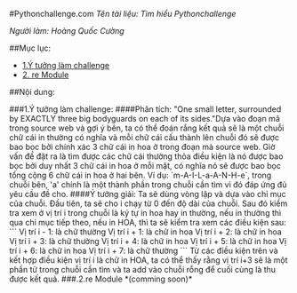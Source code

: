 #Pythonchallenge.com
*Tên tài liệu: Tìm hiểu Pythonchallenge*

*Người làm: Hoàng Quốc Cường*

##Mục lục:
- [1.Ý tưởng làm challenge](#challenge)
- [2. re Module](#re)

##Nội dung:

<a name = "challenge" />
###1.Ý tưởng làm challenge:
####Phân tích: 
"One small letter, surrounded by EXACTLY three big bodyguards on each of its sides."Dựa vào đoạn mã trong source web và gợi ý bên, ta có thể đoán rắng kết quả sẽ là một chuỗi chữ cái in thường có nghĩa và mỗi chữ cái cấu thành lên chuỗi đó sẽ được bao bọc bởi chính xác 3 chữ cái in hoa ở trong đoạn mà source web. Giờ vấn đề đặt ra là tìm được các chữ cái thường thỏa điều kiện là nó được bao bọc bởi duy nhất 3 chữ cái in hoa ở mỗi mặt, có nghĩa nó sẽ được bao bọc tổng cộng 6 chữ cái in hoa ở hai bên. Ví dụ: `m-A-I-L-a-A-N-H-e`, trong chuỗi bên, 'a' chính là một thành phần trong chuỗi cần tìm vì đó đáp ứng đủ yêu cầu đề cho.
####Ý tưởng giải:
Ta sẽ dùng vòng lặp và dựa vào chỉ mục của chuỗi. Đầu tiên, ta sẽ cho i chạy từ 0 đến độ dài của chuỗi. Sau đó kiểm tra xem ở vị trí i trong chuỗi là ký tự in hoa hay in thường, nếu in thường thì qua chỉ mục tiếp theo, nếu in HOA, thì ta sẽ kiểm tra xem các điều kiện sau:
```
Vị trí i - 1: là chữ thường
Vị trí i + 1: là chữ in hoa
Vị trí i + 2: là chữ in hoa
Vị trí i + 3: là chữ thường
Vị trí i + 4: là chữ in hoa
Vị trí i + 5: là chữ in hoa
Vị trí i + 6: là chữ in hoa
Vị trí i + 7: là chữ thường
```
Từ các điều kiện trên và kết hợp điều kiện vị trí i là chữ in HOA, ta có thể thấy rằng vị trí i+3 sẽ là một phần tử trong chuỗi cần tìm và ta add vào chuỗi rỗng để cuối cùng là thu được kết quả.

<a name = 're' />
###.2.re Module
*(comming soon)*